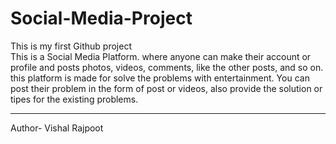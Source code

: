 # Social-Media-Project
This is my first  Github project 
<br>
This is a Social Media Platform. where anyone can make their account or profile and posts photos, videos, comments, like the other posts, and so on. this platform is made for solve the problems with entertainment. You can post their problem in the form of post or videos, also provide the solution or tipes for the existing problems.
<hr>
Author- Vishal Rajpoot
